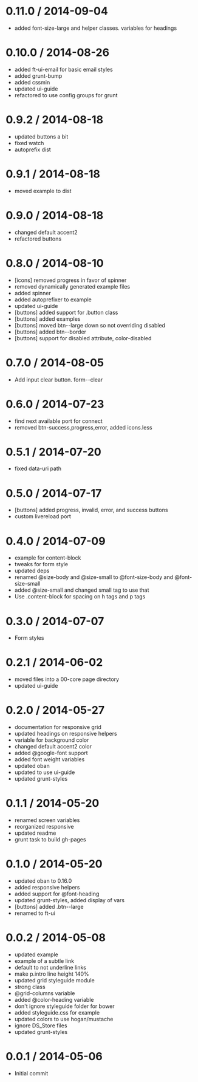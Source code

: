 
0.11.0 / 2014-09-04 
==================

  * added font-size-large and helper classes.  variables for headings

0.10.0 / 2014-08-26 
==================

  * added ft-ui-email for basic email styles
  * added grunt-bump
  * added cssmin
  * updated ui-guide
  * refactored to use config groups for grunt

0.9.2 / 2014-08-18 
==================

  * updated buttons a bit
  * fixed watch
  * autoprefix dist

0.9.1 / 2014-08-18 
==================

  * moved example to dist

0.9.0 / 2014-08-18 
==================

  * changed default accent2
  * refactored buttons

0.8.0 / 2014-08-10 
==================

  * [icons] removed progress in favor of spinner
  * removed dynamically generated example files
  * added spinner
  * added autoprefixer to example
  * updated ui-guide
  * [buttons] added support for .button class
  * [buttons] added examples
  * [buttons] moved btn--large down so not overriding disabled
  * [buttons] added btn--border
  * [buttons] support for disabled attribute, color-disabled

0.7.0 / 2014-08-05 
==================

  * Add input clear button.  form--clear

0.6.0 / 2014-07-23 
==================

  * find next available port for connect
  * removed btn-success,progress,error, added icons.less

0.5.1 / 2014-07-20 
==================

  * fixed data-uri path

0.5.0 / 2014-07-17 
==================

  * [buttons] added progress, invalid, error, and success buttons
  * custom livereload port

0.4.0 / 2014-07-09 
==================

  * example for content-block
  * tweaks for form style
  * updated deps
  * renamed @size-body and @size-small to @font-size-body and @font-size-small
  * added @size-small and changed small tag to use that
  * Use .content-block for spacing on h tags and p tags

0.3.0 / 2014-07-07 
==================

  * Form styles

0.2.1 / 2014-06-02 
==================

  * moved files into a 00-core page directory
  * updated ui-guide

0.2.0 / 2014-05-27 
==================

  * documentation for responsive grid
  * updated headings on responsive helpers
  * variable for background color
  * changed default accent2 color
  * added @google-font support
  * added font weight variables
  * updated oban
  * updated to use ui-guide
  * updated grunt-styles

0.1.1 / 2014-05-20 
==================

  * renamed screen variables
  * reorganized responsive
  * updated readme
  * grunt task to build gh-pages

0.1.0 / 2014-05-20 
==================

  * updated oban to 0.16.0
  * added responsive helpers
  * added support for @font-heading
  * updated grunt-styles, added display of vars
  * [buttons] added .btn--large
  * renamed to ft-ui

0.0.2 / 2014-05-08 
==================

  * updated example
  * example of a subtle link
  * default to not underline links
  * make p.intro line height 140%
  * updated grid styleguide module
  * strong class
  * @grid-columns variable
  * added @color-heading variable
  * don't ignore styleguide folder for bower
  * added styleguide.css for example
  * updated colors to use hogan/mustache
  * ignore DS_Store files
  * updated grunt-styles

0.0.1 / 2014-05-06 
==================

  * Initial commit
